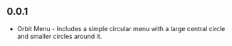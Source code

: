 ## 0.0.1

* Orbit Menu  - Includes a simple circular menu with a large central circle and smaller circles around it.
